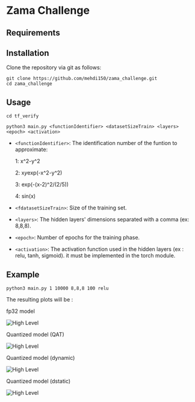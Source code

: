 # Zama Challenge

Requirements 
------------

Installation
------------
Clone the repository via git as follows:
```
git clone https://github.com/mehdi150/zama_challenge.git
cd zama_challenge
```

Usage
-------------
```
cd tf_verify

python3 main.py <functionIdentifier> <datasetSizeTrain> <layers> <epoch> <activation>
```

* ```<functionIdentifier>```: The identification number of the funtion to approximate:

    1: x^2-y^2

    2: x*y*exp(-x^2-y^2)

    3: exp(-(x-2)^2/(2/5))

    4: sin(x)

* ```<fdatasetSizeTrain>```: Size of the training set.

* ```<layers>```: The hidden layers' dimensions separated with a comma (ex: 8,8,8).

* ```<epoch>```: Number of epochs for the training phase.

* ```<activation>```: The activation function used in the hidden layers (ex : relu, tanh, sigmoid). it must be implemented in the torch module.

Example
-------------

```
python3 main.py 1 10000 8,8,8 100 relu 
```

The resulting plots will be :

fp32 model

![High Level](https://raw.githubusercontent.com/mehdi150/zama_challenge/master/fp32_saddle.png)

Quantized model (QAT)

![High Level](https://raw.githubusercontent.com/mehdi150/zama_challenge/master/int8_saddle.png)

Quantized model (dynamic)

![High Level](https://raw.githubusercontent.com/mehdi150/zama_challenge/master/dynamic_saddle.png)

Quantized model (dstatic)

![High Level](https://raw.githubusercontent.com/mehdi150/zama_challenge/master/static_saddle.png)